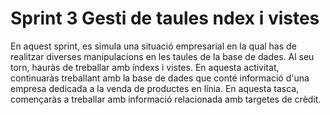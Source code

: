 # Sprint 3 Gesti de taules ndex i vistes

En aquest sprint, es simula una situació empresarial en la qual has de realitzar diverses manipulacions en les taules de la base de dades. Al seu torn, hauràs de treballar amb índexs i vistes. En aquesta activitat, continuaràs treballant amb la base de dades que conté informació d'una empresa dedicada a la venda de productes en línia. En aquesta tasca, començaràs a treballar amb informació relacionada amb targetes de crèdit.
